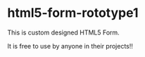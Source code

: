 # html5-form-rototype1

This is custom designed HTML5 Form.

It is free to use by anyone in their projects!!
